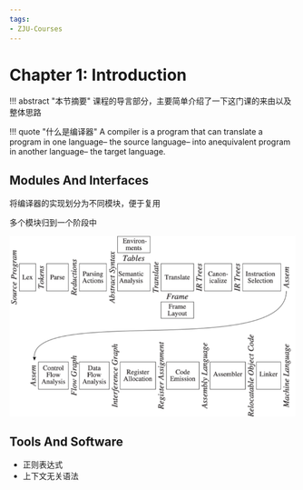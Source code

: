 ```yaml
---
tags:
- ZJU-Courses
---
```


# Chapter 1: Introduction

!!! abstract "本节摘要"
    课程的导言部分，主要简单介绍了一下这门课的来由以及整体思路

!!! quote "什么是编译器"
    A compiler is a program that can translate a program in one language– the source language– into anequivalent program in another language– the target language.

## Modules And Interfaces

将编译器的实现划分为不同模块，便于复用

多个模块归到一个阶段中

![The phases, interfaces](assets/Modules.png)

## Tools And Software

- 正则表达式
- 上下文无关语法
